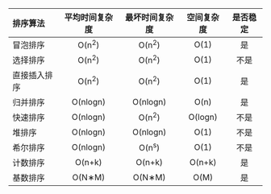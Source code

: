 | 排序算法 | 平均时间复杂度	| 最坏时间复杂度 | 空间复杂度 | 是否稳定 |
| :--- | :---: | :---: | :---: | :---: |
|冒泡排序|O(n<sup>2</sup>)|O(n<sup>2</sup>)|O(1)|是|
|选择排序|O(n<sup>2</sup>)|O(n<sup>2</sup>)|O(1)|不是|
|直接插入排序|O(n<sup>2</sup>)|O(n<sup>2</sup>)|O(1)|是|
|归并排序|O(nlogn)|O(nlogn)|O(n)|是|
|快速排序|O(nlogn)|O(n<sup>2</sup>)|O(logn)|不是|
|堆排序|O(nlogn)|O(nlogn)|O(1)|不是|
|希尔排序|O(nlogn)|O(n<sup>s</sup>)|O(1)|不是|
|计数排序|O(n+k)|O(n+k)|O(n+k)|是|
|基数排序|O(N∗M)|O(N∗M)|O(M)|是|